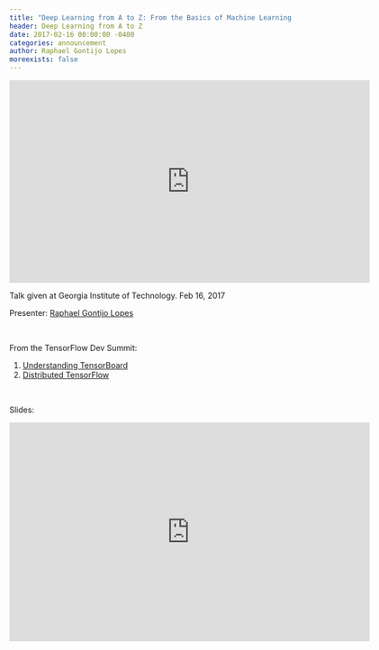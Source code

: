 ```yaml
---
title: "Deep Learning from A to Z: From the Basics of Machine Learning to Understanding Tensorflow Internals"
header: Deep Learning from A to Z
date: 2017-02-16 00:00:00 -0400
categories: announcement
author: Raphael Gontijo Lopes
moreexists: false
---
```

<!-- embedded slides should have width="640" height="389" -->
<div class="has-text-centered" style="width:100%;"><iframe width="640" height="360" src="https://www.youtube.com/embed/DYlHnxfrrZY" frameborder="0" allowfullscreen></iframe></div>


Talk given at Georgia Institute of Technology. Feb 16, 2017

Presenter: [Raphael Gontijo Lopes](http://raphagl.com)

<br/>

From the TensorFlow Dev Summit:

1. [Understanding TensorBoard](https://youtu.be/eBbEDRsCmv4)
2. [Distributed TensorFlow](https://youtu.be/la_M6bCV91M)

<br/>

Slides:

<div class="has-text-centered" style="width:100%;"><iframe src="https://docs.google.com/presentation/d/1DKhS7SrGNHRsazp9e-Z4CoTorTB0OXJow1Jh1fYQGPw/embed?start=false&loop=false&delayms=3000" frameborder="0" width="640" height="389" allowfullscreen="true" mozallowfullscreen="true" webkitallowfullscreen="true"></iframe></div>

